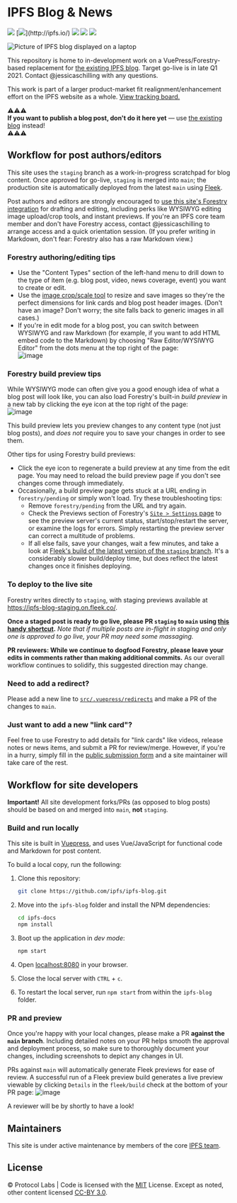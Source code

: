 # IPFS Blog & News

[![](https://img.shields.io/badge/made%20by-Protocol%20Labs-blue.svg)](https://protocol.ai)
[![](https://img.shields.io/badge/project-IPFS-blue.svg?)](http://ipfs.io/)
[![](https://img.shields.io/badge/platform-VuePress-green.svg)](https://vuepress.vuejs.org/)
[![](https://img.shields.io/badge/cms-Forestry-000000.svg)](https://forestry.io)
[![](https://img.shields.io/badge/deployed%20on-Fleek-ff69b4.svg)](http://fleek.co/)

![Picture of IPFS blog displayed on a laptop](https://user-images.githubusercontent.com/1507828/110040308-d2331580-7cff-11eb-8a05-8f5bad5ca819.png)

This repository is home to in-development work on a VuePress/Forestry-based replacement for [the existing IPFS blog](https://blog.ipfs.io). Target go-live is in late Q1 2021. Contact @jessicaschilling with any questions.

This work is part of a larger product-market fit realignment/enhancement effort on the IPFS website as a whole. [View tracking board.](https://github.com/orgs/ipfs/projects/11)

⚠️⚠️⚠️<br/>**If you want to publish a blog post, don't do it here yet** — use [the existing blog](https://github.com/ipfs/blog) instead!<br/>⚠️⚠️⚠️

## Workflow for post authors/editors

This site uses the `staging` branch as a work-in-progress scratchpad for blog content. Once approved for go-live, `staging` is merged into `main`; the production site is automatically deployed from the latest `main` using [Fleek](https://fleek.co/).

Post authors and editors are strongly encouraged to [use this site's Forestry integration](https://forestry.io) for drafting and editing, including perks like WYSIWYG editing image upload/crop tools, and instant previews. If you're an IPFS core team member and don't have Forestry access, contact @jessicaschilling to arrange access and a quick orientation session. (If you prefer writing in Markdown, don't fear: Forestry also has a raw Markdown view.) 

### Forestry authoring/editing tips

- Use the "Content Types" section of the left-hand menu to drill down to the type of item (e.g. blog post, video, news coverage, event) you want to create or edit.
- Use the [image crop/scale tool](https://ipfs-blog.on.fleek.co/image-crop/) to resize and save images so they're the perfect dimensions for link cards and blog post header images. (Don't have an image? Don't worry; the site falls back to generic images in all cases.)
- If you're in edit mode for a blog post, you can switch between WYSIWYG and raw Markdown (for example, if you want to add HTML embed code to the Markdown) by choosing "Raw Editor/WYSIWYG Editor" from the dots menu at the top right of the page:<br/>![image](https://user-images.githubusercontent.com/1507828/110036257-fbe93e00-7cf9-11eb-935c-a70f9d21c14f.png)

### Forestry build preview tips
While WYSIWYG mode can often give you a good enough idea of what a blog post will look like, you can also load Forestry's built-in _build preview_ in a new tab by clicking the eye icon at the top right of the page:<br/>![image](https://user-images.githubusercontent.com/1507828/110036918-f4766480-7cfa-11eb-9cf3-a0082e61a7a0.png)

This build preview lets you preview changes to any content type (not just blog posts), and _does not_ require you to save your changes in order to see them.

Other tips for using Forestry build previews:
- Click the eye icon to regenerate a build preview at any time from the edit page. You may need to reload the build preview page if you don't see changes come through immediately.
- Occasionally, a build preview page gets stuck at a URL ending in `forestry/pending` or simply won't load. Try these troubleshooting tips:
     - Remove `forestry/pending` from the URL and try again.
     - Check the Previews section of Forestry's [`Site > Settings` page](https://app.forestry.io/sites/lg5t7mxcqbr-da/#/settings/previews) to see the preview server's current status, start/stop/restart the server, or examine the logs for errors. Simply restarting the preview server can correct a multitude of problems.
     - If all else fails, save your changes, wait a few minutes, and take a look at [Fleek's build of the latest version of the `staging` branch](https://ipfs-blog-staging.on.fleek.co/). It's a considerably slower build/deploy time, but does reflect the latest changes once it finishes deploying.

### To deploy to the live site

Forestry writes directly to `staging`, with staging previews available at https://ipfs-blog-staging.on.fleek.co/. 

**Once a staged post is ready to go live, please PR `staging` to `main` using [this handy shortcut](https://github.com/ipfs/ipfs-blog/compare/main...staging?expand=1).** *Note that if multiple posts are in-flight in staging and only one is approved to go live, your PR may need some massaging.*

**PR reviewers: While we continue to dogfood Forestry, please leave your edits in comments rather than making additional commits.** As our overall workflow continues to solidify, this suggested direction may change.

### Need to add a redirect?
Please add a new line to [`src/.vuepress/redirects`](https://github.com/ipfs/ipfs-blog/blob/main/src/.vuepress/redirects) and make a PR of the changes to `main`.

### Just want to add a new "link card"?

Feel free to use Forestry to add details for "link cards" like videos, release notes or news items, and submit a PR for review/merge. However, if you're in a hurry, simply fill in the [public submission form](https://airtable.com/shrNH8YWole1xc70I) and a site maintainer will take care of the rest.

## Workflow for site developers

**Important!** All site development forks/PRs (as opposed to blog posts) should be based on and merged into `main`, **not** `staging`.

### Build and run locally
This site is built in [Vuepress](https://vuepress.vuejs.org/guide/), and uses Vue/JavaScript for functional code and Markdown for post content.

To build a local copy, run the following:

1. Clone this repository:

   ```bash
   git clone https://github.com/ipfs/ipfs-blog.git
   ```

1. Move into the `ipfs-blog` folder and install the NPM dependencies:

   ```bash
   cd ipfs-docs
   npm install
   ```

1. Boot up the application in _dev mode_:

   ```bash
   npm start
   ```

1. Open [localhost:8080](http://localhost:8080) in your browser.
1. Close the local server with `CTRL` + `c`.
1. To restart the local server, run `npm start` from within the `ipfs-blog` folder.

### PR and preview
Once you're happy with your local changes, please make a PR **against the `main` branch**. Including detailed notes on your PR helps smooth the approval and deployment process, so make sure to thoroughly document your changes, including screenshots to depict any changes in UI.

PRs against `main` will automatically generate Fleek previews for ease of review. A successful run of a Fleek preview build generates a live preview viewable by clicking `Details` in the `fleek/build` check at the bottom of your PR page:
![image](https://user-images.githubusercontent.com/1507828/110034382-9dbb5b80-7cf7-11eb-89a4-7772970677d3.png)

A reviewer will be by shortly to have a look!

## Maintainers

This site is under active maintenance by members of the core [IPFS team](https://ipfs.io/team/).

## License

© Protocol Labs | Code is licensed with the [MIT](LICENSE) License. Except as noted, other content licensed [CC-BY 3.0](https://creativecommons.org/licenses/by/3.0/us/).
